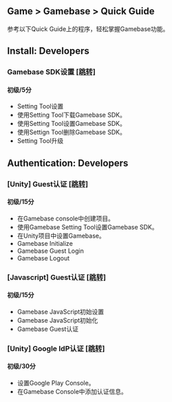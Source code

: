 ## Game > Gamebase > Quick Guide

参考以下Quick Guide上的程序，轻松掌握Gamebase功能。

## Install: Developers

### Gamebase SDK设置 [\[跳转\]](https://forward.nhn.com/2020/seoul/hands-on-labs/gamebase.install-with-setting-tool/)

#### 初级/5分
	
* Setting Tool设置
* 使用Setting Tool下载Gamebase SDK。 
* 使用Setting Tool设置Gamebase SDK。 
* 使用Settign Tool删除Gamebase SDK。 
* Setting Tool升级

## Authentication: Developers

### [Unity] Guest认证 [\[跳转\]](https://forward.nhn.com/2020/seoul/hands-on-labs/gamebase.guest-auth-on-unity/)

#### 初级/15分

* 在Gamebase console中创建项目。
* 使用Gamebase Setting Tool设置Gamebase SDK。
* 在Unity项目中设置Gamebase。
* Gamebase Initialize
* Gamebase Guest Login
* Gamebase Logout
	
### [Javascript] Guest认证 [\[跳转\]](https://forward.nhn.com/2020/seoul/hands-on-labs/gamebase.guest-auth-on-js/)

#### 初级/15分

* Gamebase JavaScript初始设置
* Gamebase JavaScript初始化
* Gamebase Guest认证
	
### [Unity] Google IdP认证 [\[跳转\]](https://forward.nhn.com/2020/seoul/hands-on-labs/gamebase.google-setting/)

#### 初级/30分

* 设置Google Play Console。
* 在Gamebase Console中添加认证信息。

